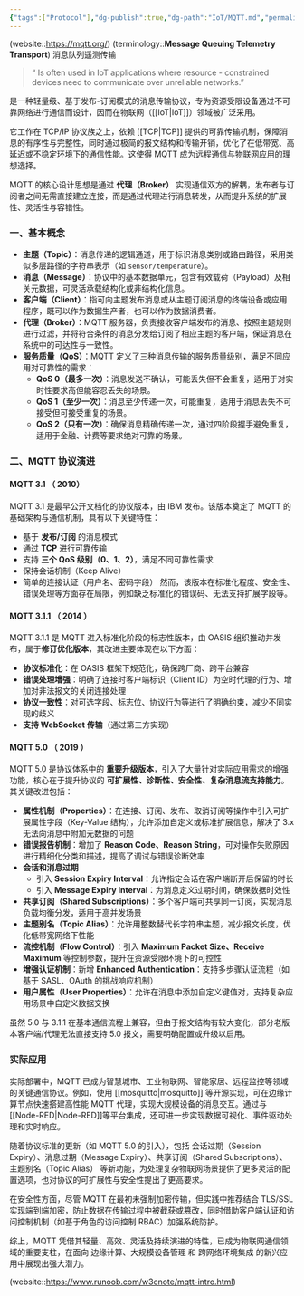 ```yaml
---
{"tags":["Protocol"],"dg-publish":true,"dg-path":"IoT/MQTT.md","permalink":"/IoT/MQTT/","dgPassFrontmatter":true,"noteIcon":"","created":"2024-10-12T17:16:53.170+08:00","updated":"2025-05-02T16:52:16.433+08:00"}
---
```


(website::https://mqtt.org/)
(terminology::**Message Queuing Telemetry Transport**)  消息队列遥测传输
>“ Is often used in IoT applications where resource - constrained devices need to communicate over unreliable networks.”

是一种轻量级、基于发布-订阅模式的消息传输协议，专为资源受限设备通过不可靠网络进行通信而设计，因而在物联网（[[IoT\|IoT]]）领域被广泛采用。

它工作在 TCP/IP 协议族之上，依赖 [[TCP\|TCP]] 提供的可靠传输机制，保障消息的有序性与完整性，同时通过极简的报文结构和传输开销，优化了在低带宽、高延迟或不稳定环境下的通信性能。这使得 MQTT 成为远程通信与物联网应用的理想选择。

MQTT 的核心设计思想是通过 **代理（Broker）** 实现通信双方的解耦，发布者与订阅者之间无需直接建立连接，而是通过代理进行消息转发，从而提升系统的扩展性、灵活性与容错性。

### 一、基本概念
- **主题（Topic）**：消息传递的逻辑通道，用于标识消息类别或路由路径，采用类似多层路径的字符串表示（如 `sensor/temperature`）。
- **消息（Message）**：协议中的基本数据单元，包含有效载荷（Payload）及相关元数据，可灵活承载结构化或非结构化信息。
- **客户端（Client）**：指可向主题发布消息或从主题订阅消息的终端设备或应用程序，既可以作为数据生产者，也可以作为数据消费者。
- **代理（Broker）**：MQTT 服务器，负责接收客户端发布的消息、按照主题规则进行过滤，并将符合条件的消息分发给订阅了相应主题的客户端，保证消息在系统中的可达性与一致性。
- **服务质量（QoS）**：MQTT 定义了三种消息传输的服务质量级别，满足不同应用对可靠性的需求：
    - **QoS 0（最多一次）**：消息发送不确认，可能丢失但不会重复，适用于对实时性要求高但能容忍丢失的场景。
    - **QoS 1（至少一次）**：消息至少传递一次，可能重复，适用于消息丢失不可接受但可接受重复的场景。
    - **QoS 2（只有一次）**：确保消息精确传递一次，通过四阶段握手避免重复，适用于金融、计费等要求绝对可靠的场景。

### 二、MQTT 协议演进
#### MQTT 3.1  （ 2010）
MQTT 3.1 是最早公开文档化的协议版本，由 IBM 发布。该版本奠定了 MQTT 的基础架构与通信机制，具有以下关键特性：
- 基于 **发布/订阅** 的消息模式
- 通过 **TCP** 进行可靠传输
- 支持 **三个 QoS 级别（0、1、2）**，满足不同可靠性需求
- 保持会话机制（Keep Alive）
- 简单的连接认证（用户名、密码字段）
然而，该版本在标准化程度、安全性、错误处理等方面存在局限，例如缺乏标准化的错误码、无法支持扩展字段等。

#### MQTT 3.1.1 （ 2014 ）
MQTT 3.1.1 是 MQTT 进入标准化阶段的标志性版本，由 OASIS 组织推动并发布，属于**修订优化版本**，其改进主要体现在以下方面：
- **协议标准化**：在 OASIS 框架下规范化，确保跨厂商、跨平台兼容  
- **错误处理增强**：明确了连接时客户端标识（Client ID）为空时代理的行为、增加对非法报文的关闭连接处理  
- **协议一致性**：对可选字段、标志位、协议行为等进行了明确约束，减少不同实现的歧义  
- **支持 WebSocket 传输**（通过第三方实现）

#### MQTT 5.0 （ 2019 ）
MQTT 5.0 是协议体系中的 **重要升级版本**，引入了大量针对实际应用需求的增强功能，核心在于提升协议的 **可扩展性、诊断性、安全性、复杂消息流支持能力**。其关键改进包括：

- **属性机制（Properties）**：在连接、订阅、发布、取消订阅等操作中引入可扩展属性字段（Key-Value 结构），允许添加自定义或标准扩展信息，解决了 3.x 无法向消息中附加元数据的问题
- **错误报告机制**：增加了 **Reason Code、Reason String**，可对操作失败原因进行精细化分类和描述，提高了调试与错误诊断效率
- **会话和消息过期**
	- 引入 **Session Expiry Interval**：允许指定会话在客户端断开后保留的时长
	- 引入 **Message Expiry Interval**：为消息定义过期时间，确保数据时效性
 - **共享订阅（Shared Subscriptions）**：多个客户端可共享同一订阅，实现消息负载均衡分发，适用于高并发场景
 - **主题别名（Topic Alias）**：允许用整数替代长字符串主题，减少报文长度，优化低带宽网络下性能
 - **流控机制（Flow Control）**：引入 **Maximum Packet Size、Receive Maximum** 等控制参数，提升在资源受限环境下的可控性
 - **增强认证机制**：新增 **Enhanced Authentication**：支持多步骤认证流程（如基于 SASL、OAuth 的挑战响应机制）
 - **用户属性（User Properties）**：允许在消息中添加自定义键值对，支持复杂应用场景中自定义数据交换

虽然 5.0 与 3.1.1 在基本通信流程上兼容，但由于报文结构有较大变化，部分老版本客户端/代理无法直接支持 5.0 报文，需要明确配置或升级以启用。
### 实际应用
实际部署中，MQTT 已成为智慧城市、工业物联网、智能家居、远程监控等领域的关键通信协议。例如，使用 [[mosquitto\|mosquitto]] 等开源实现，可在边缘计算节点快速搭建高性能 MQTT 代理，实现大规模设备的消息交互。通过与 [[Node-RED\|Node-RED]]等平台集成，还可进一步实现数据可视化、事件驱动处理和实时响应。

随着协议标准的更新（如 MQTT 5.0 的引入），包括 会话过期（Session Expiry）、消息过期（Message Expiry）、共享订阅（Shared Subscriptions）、主题别名（Topic Alias） 等新功能，为处理复杂物联网场景提供了更多灵活的配置选项，也对协议的可扩展性与安全性提出了更高要求。

在安全性方面，尽管 MQTT 在最初未强制加密传输，但实践中推荐结合 TLS/SSL 实现端到端加密，防止数据在传输过程中被截获或篡改，同时借助客户端认证和访问控制机制（如基于角色的访问控制 RBAC）加强系统防护。

综上，MQTT 凭借其轻量、高效、灵活及持续演进的特性，已成为物联网通信领域的重要支柱，在面向 边缘计算、大规模设备管理 和 跨网络环境集成 的新兴应用中展现出强大潜力。

(website::https://www.runoob.com/w3cnote/mqtt-intro.html)

